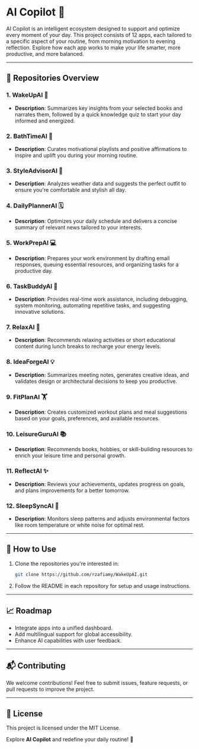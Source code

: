 # **AI Copilot 🌟**

AI Copilot is an intelligent ecosystem designed to support and optimize every moment of your day. This project consists of 12 apps, each tailored to a specific aspect of your routine, from morning motivation to evening reflection. Explore how each app works to make your life smarter, more productive, and more balanced.

---

## 📂 **Repositories Overview**

### 1. **WakeUpAI 📖**
   - **Description**: Summarizes key insights from your selected books and narrates them, followed by a quick knowledge quiz to start your day informed and energized.

### 2. **BathTimeAI 🎵**
   - **Description**: Curates motivational playlists and positive affirmations to inspire and uplift you during your morning routine.

### 3. **StyleAdvisorAI 👗**
   - **Description**: Analyzes weather data and suggests the perfect outfit to ensure you're comfortable and stylish all day.

### 4. **DailyPlannerAI 🗓️**
   - **Description**: Optimizes your daily schedule and delivers a concise summary of relevant news tailored to your interests.

### 5. **WorkPrepAI 💻**
   - **Description**: Prepares your work environment by drafting email responses, queuing essential resources, and organizing tasks for a productive day.

### 6. **TaskBuddyAI 🤖**
   - **Description**: Provides real-time work assistance, including debugging, system monitoring, automating repetitive tasks, and suggesting innovative solutions.

### 7. **RelaxAI 🧘**
   - **Description**: Recommends relaxing activities or short educational content during lunch breaks to recharge your energy levels.

### 8. **IdeaForgeAI 💡**
   - **Description**: Summarizes meeting notes, generates creative ideas, and validates design or architectural decisions to keep you productive.

### 9. **FitPlanAI 🏋️**
   - **Description**: Creates customized workout plans and meal suggestions based on your goals, preferences, and available resources.

### 10. **LeisureGuruAI 📚**
   - **Description**: Recommends books, hobbies, or skill-building resources to enrich your leisure time and personal growth.

### 11. **ReflectAI ✨**
   - **Description**: Reviews your achievements, updates progress on goals, and plans improvements for a better tomorrow.

### 12. **SleepSyncAI 🛌**
   - **Description**: Monitors sleep patterns and adjusts environmental factors like room temperature or white noise for optimal rest.

---

## 🔧 **How to Use**
1. Clone the repositories you're interested in:
   ```bash
   git clone https://github.com/rzafiamy/WakeUpAI.git
   ```
2. Follow the README in each repository for setup and usage instructions.

---

## 📈 **Roadmap**
- Integrate apps into a unified dashboard.
- Add multilingual support for global accessibility.
- Enhance AI capabilities with user feedback.

---

## 📬 **Contributing**
We welcome contributions! Feel free to submit issues, feature requests, or pull requests to improve the project.

---

## 📜 **License**
This project is licensed under the MIT License.

Explore **AI Copilot** and redefine your daily routine! 🚀
